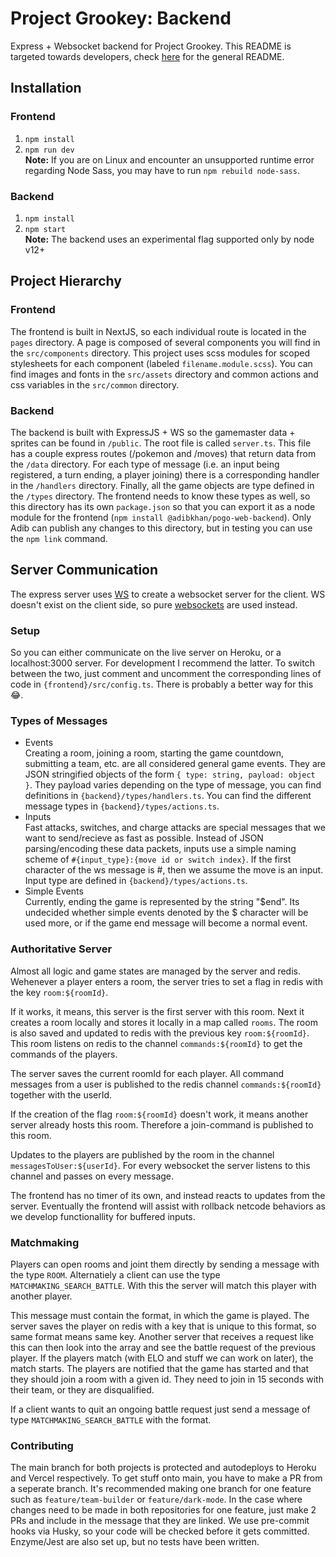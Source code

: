 # Project Grookey: Backend
Express + Websocket backend for Project Grookey. This README is targeted towards developers, check [here](https://github.com/DeveloperKhan/pogo-web) for the general README.

## Installation
### Frontend
1. ```npm install```
2. ```npm run dev```
<br /><b>Note:</b> If you are on Linux and encounter an unsupported runtime error regarding Node Sass, you may have to run `npm rebuild node-sass`.
### Backend
1. ```npm install```
2. ```npm start```
<br /><b>Note:</b> The backend uses an experimental flag supported only by node v12+

## Project Hierarchy
### Frontend
The frontend is built in NextJS, so each individual route is located in the `pages` directory. A page is composed of several components you will find in the `src/components` directory. This project uses scss modules for scoped stylesheets for each component (labeled `filename.module.scss`). You can find images and fonts in the `src/assets` directory and common actions and css variables in the `src/common` directory.

### Backend
The backend is built with ExpressJS + WS so the gamemaster data + sprites can be found in `/public`. The root file is called `server.ts`. This file has a couple express routes (/pokemon and /moves) that return data from the `/data` directory. For each type of message (i.e. an input being registered, a turn ending, a player joining) there is a corresponding handler in the `/handlers` directory. Finally, all the game objects are type defined in the `/types` directory. The frontend needs to know these types as well, so this directory has its own `package.json` so that you can export it as a node module for the frontend (`npm install @adibkhan/pogo-web-backend`). Only Adib can publish any changes to this directory, but in testing you can use the `npm link` command.

## Server Communication
The express server uses [WS](https://www.npmjs.com/package/ws) to create a websocket server for the client. WS doesn't exist on the client side, so pure [websockets](https://developer.mozilla.org/en-US/docs/Web/API/WebSockets_API) are used instead.
### Setup
So you can either communicate on the live server on Heroku, or a localhost:3000 server. For development I recommend the latter. To switch between the two, just comment and uncomment the corresponding lines of code in `{frontend}/src/config.ts`. There is probably a better way for this 😂.
### Types of Messages
- Events <br />
Creating a room, joining a room, starting the game countdown, submitting a team, etc. are all considered general game events. They are JSON stringified objects of the form `{ type: string, payload: object }`. They payload varies depending on the type of message, you can find definitions in `{backend}/types/handlers.ts`. You can find the different message types in `{backend}/types/actions.ts`.
- Inputs <br />
Fast attacks, switches, and charge attacks are special messages that we want to send/recieve as fast as possible. Instead of JSON parsing/encoding these data packets, inputs use a simple naming scheme of `#{input_type}:{move id or switch index}`. If the first character of the ws message is #, then we assume the move is an input. Input type are defined in `{backend}/types/actions.ts`.
- Simple Events <br />
Currently, ending the game is represented by the string "$end". Its undecided whether simple events denoted by the $ character will be used more, or if the game end message will become a normal event.
### Authoritative Server
Almost all logic and game states are managed by the server and redis. Wehenever a player enters a room, the server tries to set a flag in redis with the key `room:${roomId}`. 

If it works, it means, this server is the first server with this room. Next it creates a room locally and stores it locally in a map called `rooms`. The room is also saved and updated to redis with the previous key `room:${roomId}`. This room listens on redis to the channel `commands:${roomId}` to get the commands of the players.

The server saves the current roomId for each player. All command messages from a user is published to the redis channel `commands:${roomId}` together with the userId.

If the creation of the flag `room:${roomId}` doesn't work, it means another server already hosts this room. Therefore a join-command is published to this room.

Updates to the players are published by the room in the channel `messagesToUser:${userId}`. For every websocket the server listens to this channel and passes on every message.

The frontend has no timer of its own, and instead reacts to updates from the server. Eventually the frontend will assist with rollback netcode behaviors as we develop functionallity for buffered inputs.

### Matchmaking
Players can open rooms and joint them directly by sending a message with the type `ROOM`. Alternatiely a client can use the type `MATCHMAKING_SEARCH_BATTLE`. With this the server will match this player with another player.

This message must contain the format, in which the game is played. The server saves the player on redis with a key that is unique to this format, so same format means same key. Another server that receives a request like this can then look into the array and see the battle request of the previous player. If the players match (with ELO and stuff we can work on later), the match starts. The players are notified that the game has started and that they should join a room with a given id. They need to join in 15 seconds with their team, or they are disqualified.

If a client wants to quit an ongoing battle request just send a message of type `MATCHMAKING_SEARCH_BATTLE` with the format.

### Contributing
The main branch for both projects is protected and autodeploys to Heroku and Vercel respectively. To get stuff onto main, you have to make a PR from a seperate branch. It's recommended making one branch for one feature such as `feature/team-builder` or `feature/dark-mode`. In the case where changes need to be made in both repositories for one feature, just make 2 PRs and include in the message that they are linked. We use pre-commit hooks via Husky, so your code will be checked before it gets committed. Enzyme/Jest are also set up, but no tests have been written.
